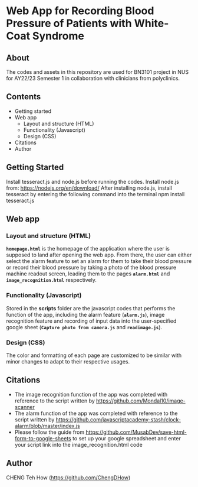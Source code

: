 # Web App for Recording Blood Pressure of Patients with White-Coat Syndrome

## About
The codes and assets in this repository are used for BN3101 project in NUS for AY22/23 Semester 1 in collaboration with clinicians from polyclinics.

## Contents
- Getting started
- Web app
  - Layout and structure (HTML)
  - Functionality (Javascript)
  - Design (CSS)
- Citations
- Author

## Getting Started
Install tesseract.js and node.js before running the codes.
Install node.js from: https://nodejs.org/en/download/
After installing node.js, install tesseract by entering the following command into the terminal
  npm install tesseract.js

## Web app

### Layout and structure (HTML)
**`homepage.html`** is the homepage of the application where the user is supposed to land after opening the web app. From there, the user can either select the alarm feature to set an alarm for them to take their blood pressure or record their blood pressure by taking a photo of the blood pressure machine readout screen, leading them to the pages **`alarm.html`** and **`image_recognition.html`** respectively.

### Functionality (Javascript)
Stored in the **scripts** folder are the javascript codes that performs the function of the app, including the alarm feature (**`alarm.js`**), image recognition feature and recording of input data into the user-specified google sheet (**`Capture photo from camera.js`** and **`readimage.js`**).

### Design (CSS)
The color and formatting of each page are customized to be similar with minor changes to adapt to their respective usages. 

## Citations
- The image recognition function of the app was completed with reference to the script written by https://github.com/Mondal10/image-scanner
- The alarm function of the app was completed with reference to the script written by https://github.com/javascriptacademy-stash/clock-alarm/blob/master/index.js
- Please follow the guide from https://github.com/MusabDev/save-html-form-to-google-sheets to set up your google spreadsheet and enter your script link into the image_recognition.html code

## Author
CHENG Teh How (https://github.com/ChengDHow)
